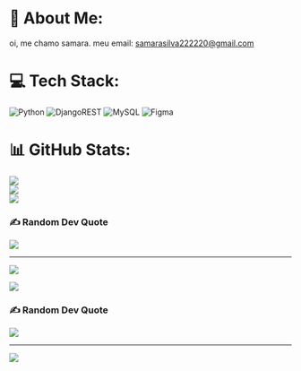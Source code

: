 # 💫 About Me:
oi, me chamo samara.
meu email: samarasilva222220@gmail.com


# 💻 Tech Stack:
![Python](https://img.shields.io/badge/python-3670A0?style=for-the-badge&logo=python&logoColor=ffdd54) ![DjangoREST](https://img.shields.io/badge/DJANGO-REST-ff1709?style=for-the-badge&logo=django&logoColor=white&color=ff1709&labelColor=gray) ![MySQL](https://img.shields.io/badge/mysql-4479A1.svg?style=for-the-badge&logo=mysql&logoColor=white) ![Figma](https://img.shields.io/badge/figma-%23F24E1E.svg?style=for-the-badge&logo=figma&logoColor=white)
# 📊 GitHub Stats:
![](https://github-readme-stats.vercel.app/api?username=samaragoncsilva&theme=dark&hide_border=false&include_all_commits=false&count_private=false)<br/>
![](https://nirzak-streak-stats.vercel.app/?user=samaragoncsilva&theme=dark&hide_border=false)<br/>
![](https://github-readme-stats.vercel.app/api/top-langs/?username=samaragoncsilva&theme=dark&hide_border=false&include_all_commits=false&count_private=false&layout=compact)

### ✍️ Random Dev Quote
![](https://quotes-github-readme.vercel.app/api?type=horizontal&theme=radical)

---
[![](https://visitcount.itsvg.in/api?id=samaragoncsilva&icon=0&color=0)](https://visitcount.itsvg.in)

<!-- Proudly created with GPRM ( https://gprm.itsvg.in ) -->
![](https://github-profile-trophy.vercel.app/?username=samaragonscsilva&theme=radical&no-frame=false&no-bg=true&margin-w=4)

### ✍️ Random Dev Quote
![](https://quotes-github-readme.vercel.app/api?type=horizontal&theme=radical)

---
[![](https://visitcount.itsvg.in/api?id=samaragonscsilva&icon=0&color=0)](https://visitcount.itsvg.in)

<!-- Proudly created with GPRM ( https://gprm.itsvg.in ) -->
